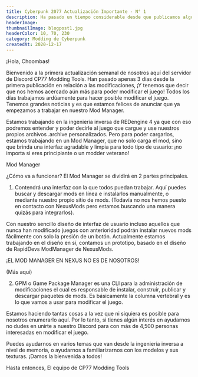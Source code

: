 ```yaml
---
title: Cyberpunk 2077 Actualización Importante - N° 1
description: Ha pasado un tiempo considerable desde que publicamos algo pero no te preocupes, te traemos grandes noticias en relación al modding.
headerImage:
thumbnailImage: blogpost1.jpg
headerColor: 10, 70, 230
category: Modding de Cyberpunk
createdAt: 2020-12-17
---
```


¡Hola, Choombas!

Bienvenido a la primera actualización semanal de nosotros aquí del servidor de Discord CP77 Modding Tools. Han pasado apenas 3 días desde la primera publicación en relación a las modificaciones, ¡Y tenemos que decir que nos hemos acercado aún más para poder modificar el juego! Todos los días trabajamos ardúamente para hacer posible modificar el juego. Tenemos grandes noticias y es que estamos felices de anunciar que ya empezamos a trabajar en nuestro Mod Manager.

Estamos trabajando en la ingeniería inversa de REDengine 4 ya que con eso podremos entender y poder decirle al juego que cargue y use nuestros propios archivos .archive personalizados. Pero para poder cargarlos, estamos trabajando en un Mod Manager, que no solo carga el mod, sino que brinda una interfaz agradable y limpia para todo tipo de usuario: ¡no importa si eres principiante o un modder veterano!

Mod Manager

¿Cómo va a funcionar? El Mod Manager se dividirá en 2 partes principales.

1. Contendrá una interfaz con la que todos puedan trabajar. Aquí puedes buscar y descargar mods en línea e instalarlos manualmente, o mediante nuestro propio sitio de mods. (Todavía no nos hemos puesto en contacto con NexusMods pero estamos buscando una manera quizás para integrarlos). 

Con nuestro sencillo diseño de interfaz de usuario incluso aquellos que nunca han modificado juegos con anterioridad podrán instalar nuevos mods fácilmente con solo la presión de un botón. Actualmente estamos trabajando en el diseño en sí, contamos un prototipo, basado en el diseño de RapidDevs ModManager de NexusMods. 

¡EL MOD MANAGER EN NEXUS NO ES DE NOSOTROS!

(Más aquí)

<image-lazy src="https://preview.redd.it/6yx3phhhzq561.png?width=1347&format=png&auto=webp&s=c6909626fe33ab9b2f782397784abe17dbfb3bc8"></image-lazy>

2. GPM o Game Package Manager es una CLI para la administración de modificaciones el cual es responsable de instalar, construir, publicar y descargar paquetes de mods. Es básicamente la columna vertebral y es lo que vamos a usar para modificar el juego.


Estamos haciendo tantas cosas a la vez que ni siquiera es posible para nosotros enumerarlo aquí. Por lo tanto, si tienes algún interés en ayudarnos no dudes en unirte a nuestro Discord para con más de 4,500 personas interesadas en modificar el juego. 

Puedes ayudarnos en varios temas que van desde la ingeniería inversa a nivel de memoria, o ayudarnos a familiarizarnos con los modelos y sus texturas. ¡Damos la bienvenida a todos!

Hasta entonces,
El equipo de CP77 Modding Tools
